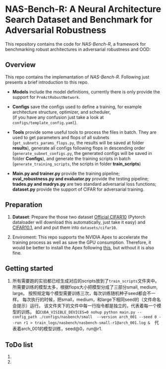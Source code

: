 <h1>NAS-Bench-R: A Neural Architecture Search Dataset and Benchmark for Adversarial Robustness</h1>

This repository contains the code for *NAS-Bench-R*, a framework for benchmarking robust architectures in adversarial robustness and OOD:

## Overview

This repo contains the implemantation of *NAS-Bench-R*. 
Following just presents a brief introduction to this repo.
- **Models** include the model definitions, currently there is only provide the support for ```PreActRobustNetwork```.

- **Configs** save the configs used to define a training, for example architecture structure, optimizer, and scheduler,  
(if you have any confusion just take a look at ```configs/template_config.yaml```).

- **Tools** provide some useful tools to process the files in batch. They are used to get parameters and flops of all subnets 
(```get_subnets_params_flops.py```, the results will be saved at folder **results**), 
generate all configs following flops in descending order (```generate_subnet_configs.py```, the generated configs will be saved in folder **Configs**), 
and generate the training scripts in batch (```generate_training_scripts```, the scripts in folder **train_scripts**) 

- **Main.py and trainer.py** provide the training pipeline; **eval_robustness.py and evaluator.py** provide the testing pipeline; 
**trades.py and madrys.py** are two standard adversarial loss functions; **dataset.py** provide the support of CIFAR for adversarial training. 

## Preparation
1. **Dataset**: Prepare the those two dataset
 [Official CIFAR10](https://www.cs.toronto.edu/~kriz/cifar.html) 
 (Pytorch dataloader will download this automatically, just take it easy) 
 and [CIFAR10.1](https://github.com/modestyachts/CIFAR-10.1), and and put them into ```datasets/cifar10```.

2. Enviroment: This repo supports the NVIDIA Apex to accelerate the training process as well as save the GPU consumption. 
Therefore, it would be better to install the Apex following [this](https://github.com/NVIDIA/apex), but without it is also fine.


## Getting started

1. 所有需要跑的实验都已经生成对应的scripts放到了```train_scripts```文件夹中。
所需要训练的模型太多，根据flops大小把模型分成了三部分small, medium, large。
按照规定每个模型需要训练三次，每次训练随机种子seed都会不一样。
每次执行的时候，把small，medium，和large下相同seed的（文件命名会提示）运行。
该文件夹下的文件中每一行指令都是独立的，代表着每一个模型的训练。
如``CUDA_VISIBLE_DEVICES=0 nohup python main.py --config_path ./configs/nasbench/small 
--version arch_001 --seed 0 --run r1 > train_logs/nasbench/nasbench-small-r1@arch_001.log & 
``代表着arch_001的模型训练，seed@0，run@r1.


## ToDo list
1. 
2. 
